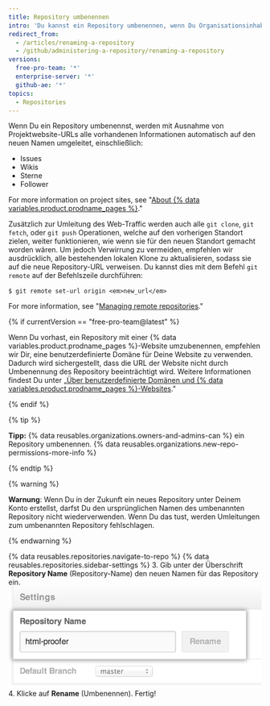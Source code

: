 ```yaml
---
title: Repository umbenennen
intro: 'Du kannst ein Repository umbenennen, wenn Du Organisationsinhaber bist oder über Administratorberechtigungen für das Repository verfügst.'
redirect_from:
  - /articles/renaming-a-repository
  - /github/administering-a-repository/renaming-a-repository
versions:
  free-pro-team: '*'
  enterprise-server: '*'
  github-ae: '*'
topics:
  - Repositories
---
```

Wenn Du ein Repository umbenennst, werden mit Ausnahme von Projektwebsite-URLs alle vorhandenen Informationen automatisch auf den neuen Namen umgeleitet, einschließlich:

* Issues
* Wikis
* Sterne
* Follower

For more information on project sites, see "[About {% data variables.product.prodname_pages %}](/pages/getting-started-with-github-pages/about-github-pages#types-of-github-pages-sites)."

Zusätzlich zur Umleitung des Web-Traffic werden auch alle `git clone`, `git fetch`, oder `git push` Operationen, welche auf den vorherigen Standort zielen, weiter funktionieren, wie wenn sie für den neuen Standort gemacht worden wären. Um jedoch Verwirrung zu vermeiden, empfehlen wir ausdrücklich, alle bestehenden lokalen Klone zu aktualisieren, sodass sie auf die neue Repository-URL verweisen. Du kannst dies mit dem Befehl  `git remote`  auf der Befehlszeile durchführen:

```shell
$ git remote set-url origin <em>new_url</em>
```

For more information, see "[Managing remote repositories](/github/getting-started-with-github/managing-remote-repositories)."

{% if currentVersion == "free-pro-team@latest" %}

Wenn Du vorhast, ein Repository mit einer {% data variables.product.prodname_pages %}-Website umzubenennen, empfehlen wir Dir, eine benutzerdefinierte Domäne für Deine Website zu verwenden. Dadurch wird sichergestellt, dass die URL der Website nicht durch Umbenennung des Repository beeinträchtigt wird. Weitere Informationen findest Du unter „[Über benutzerdefinierte Domänen und {% data variables.product.prodname_pages %}-Websites](/pages/configuring-a-custom-domain-for-your-github-pages-site/about-custom-domains-and-github-pages)."

{% endif %}

{% tip %}

**Tipp:** {% data reusables.organizations.owners-and-admins-can %} ein Repository umbenennen. {% data reusables.organizations.new-repo-permissions-more-info %}

{% endtip %}

{% warning %}

**Warnung**: Wenn Du in der Zukunft ein neues Repository unter Deinem Konto erstellst, darfst Du den ursprünglichen Namen des umbenannten Repository nicht wiederverwenden. Wenn Du das tust, werden Umleitungen zum umbenannten Repository fehlschlagen.

{% endwarning %}

{% data reusables.repositories.navigate-to-repo %}
{% data reusables.repositories.sidebar-settings %}
3. Gib unter der Überschrift **Repository Name** (Repository-Name) den neuen Namen für das Repository ein. ![Repository umbenennen](/assets/images/help/repository/repository-name-change.png)
4. Klicke auf **Rename** (Umbenennen). Fertig!
